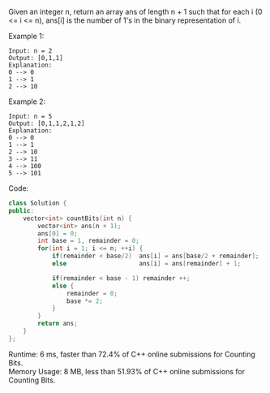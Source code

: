 Given an integer n, return an array ans of length n + 1 such that for each i (0 <= i <= n), ans[i] is the number of 1's in the binary representation of i.  

Example 1:  
```
Input: n = 2
Output: [0,1,1]
Explanation:
0 --> 0
1 --> 1
2 --> 10
```
Example 2:  
```
Input: n = 5
Output: [0,1,1,2,1,2]
Explanation:
0 --> 0
1 --> 1
2 --> 10
3 --> 11
4 --> 100
5 --> 101
```

Code:  
```c++
class Solution {
public:
    vector<int> countBits(int n) {
        vector<int> ans(n + 1);
        ans[0] = 0;
        int base = 1, remainder = 0;
        for(int i = 1; i <= n; ++i) {
            if(remainder < base/2)  ans[i] = ans[base/2 + remainder];
            else                    ans[i] = ans[remainder] + 1;

            if(remainder < base - 1) remainder ++;
            else {
                remainder = 0;
                base *= 2;
            }                 
        }
        return ans;
    }
};
```
Runtime: 6 ms, faster than 72.4% of C++ online submissions for Counting Bits.  
Memory Usage: 8 MB, less than 51.93% of C++ online submissions for Counting Bits.  
